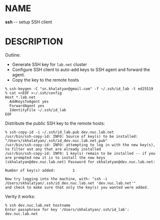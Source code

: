 # NAME

**ssh** -- setup SSH client


# DESCRIPTION

Outline:

  * Generate SSH key for `lab.net` cluster
  * Configure SSH client to auto-add keys to SSH agent and forward the agent.
  * Copy the key to the remote hosts

```console
% ssh-keygen -C "sn.khalatyan@gmail.com" -f ~/.ssh/id_lab -t ed25519
% cat <<EOF >~/.ssh/config
Host *.lab.net
  AddKeysToAgent yes
  ForwardAgent yes
  IdentityFile ~/.ssh/id_lab
EOF
```

Distribute the public SSH key to the remote hosts:

```console
% ssh-copy-id -i ~/.ssh/id_lab.pub dev.nuc.lab.net
/usr/bin/ssh-copy-id: INFO: Source of key(s) to be installed: "/Users/skhalatyan/.ssh/id_dev.nuc.lab.net.pub"
/usr/bin/ssh-copy-id: INFO: attempting to log in with the new key(s), to filter out any that are already installed
/usr/bin/ssh-copy-id: INFO: 1 key(s) remain to be installed -- if you are prompted now it is to install the new keys
(skhalatyan@dev.nuc.lab.net) Password for skhalatyan@dev.nuc.lab.net:

Number of key(s) added:        1

Now try logging into the machine, with: "ssh -i /Users/skhalatyan/.ssh/id_dev.nuc.lab.net 'dev.nuc.lab.net'"
and check to make sure that only the key(s) you wanted were added.
```

Verity it works:

```console
% ssh dev.nuc.lab.net hostname
Enter passphrase for key '/Users/skhalatyan/.ssh/id_lab': 
dev.nuc.lab.net
```
